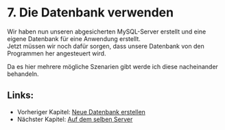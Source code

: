 # 7. Die Datenbank verwenden

Wir haben nun unseren abgesicherten MySQL-Server erstellt und eine eigene Datenbank für eine Anwendung erstellt.  
Jetzt müssen wir noch dafür sorgen, dass unsere Datenbank von den Programmen her angesteuert wird.

Da es hier mehrere mögliche Szenarien gibt werde ich diese nacheinander behandeln.

## Links:

* Vorheriger Kapitel: [Neue Datenbank erstellen](/neue-datenbank-erstellen.md)
* Nächster Kapitel: [Auf dem selben Server](/auf-dem-selben-server.md)



